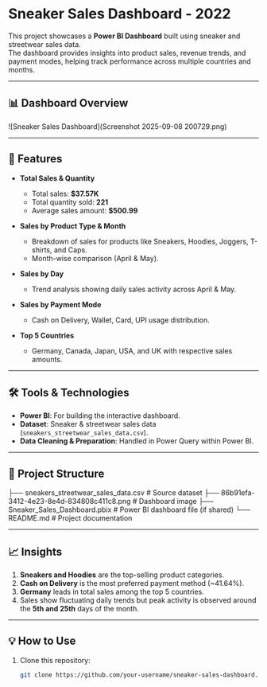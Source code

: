 # Sneaker Sales Dashboard - 2022

This project showcases a **Power BI Dashboard** built using sneaker and streetwear sales data.  
The dashboard provides insights into product sales, revenue trends, and payment modes, helping track performance across multiple countries and months.

---

## 📊 Dashboard Overview

![Sneaker Sales Dashboard](Screenshot 2025-09-08 200729.png)

---

## 🚀 Features

- **Total Sales & Quantity**
  - Total sales: **$37.57K**
  - Total quantity sold: **221**
  - Average sales amount: **$500.99**

- **Sales by Product Type & Month**
  - Breakdown of sales for products like Sneakers, Hoodies, Joggers, T-shirts, and Caps.
  - Month-wise comparison (April & May).

- **Sales by Day**
  - Trend analysis showing daily sales activity across April & May.

- **Sales by Payment Mode**
  - Cash on Delivery, Wallet, Card, UPI usage distribution.

- **Top 5 Countries**
  - Germany, Canada, Japan, USA, and UK with respective sales amounts.

---

## 🛠️ Tools & Technologies

- **Power BI**: For building the interactive dashboard.
- **Dataset**: Sneaker & streetwear sales data (`sneakers_streetwear_sales_data.csv`).
- **Data Cleaning & Preparation**: Handled in Power Query within Power BI.

---

## 📂 Project Structure

├── sneakers_streetwear_sales_data.csv # Source dataset
├── 86b91efa-3412-4e23-8e4d-834808c411c8.png # Dashboard image
├── Sneaker_Sales_Dashboard.pbix # Power BI dashboard file (if shared)
└── README.md # Project documentation

---

## 📈 Insights

1. **Sneakers and Hoodies** are the top-selling product categories.  
2. **Cash on Delivery** is the most preferred payment method (~41.64%).  
3. **Germany** leads in total sales among the top 5 countries.  
4. Sales show fluctuating daily trends but peak activity is observed around the **5th and 25th** days of the month.  

---

## 💡 How to Use

1. Clone this repository:
   ```bash
   git clone https://github.com/your-username/sneaker-sales-dashboard.git
